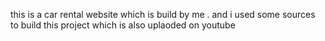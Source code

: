 this is  a car rental website which is build by me . and i used some sources to build this project which is also uplaoded on youtube
